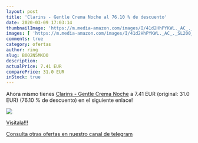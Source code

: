 ```yaml
---
layout: post
title: 'Clarins - Gentle Crema Noche al 76.10 % de descuento'
date: 2020-03-09 17:03:14
thumbnailImage: 'https://m.media-amazon.com/images/I/41d2HhPYKWL._AC_._SL200_.jpg'
images: [ 'https://m.media-amazon.com/images/I/41d2HhPYKWL._AC_._SL200_.jpg' ]
comments: true
category: ofertas
author: ring
slug: B002N5MKD0
description:
actualPrice: 7.41 EUR
comparePrice: 31.0 EUR
inStock: true
---
```


Ahora mismo tienes [Clarins - Gentle Crema Noche](https://www.amazon.com/dp/B002N5MKD0/?tag=redken08-20) a 7.41 EUR (original: 31.0 EUR) (76.10 %  de descuento) en el siguiente enlace!

[![](https://m.media-amazon.com/images/I/41d2HhPYKWL._AC_._SL200_.jpg)](https://www.amazon.com/dp/B002N5MKD0/?tag=redken08-20)

[Visítala!!!](https://www.amazon.com/dp/B002N5MKD0/?tag=redken08-20)

[Consulta otras ofertas en nuestro canal de telegram](https://t.me/s/ofertas25)
